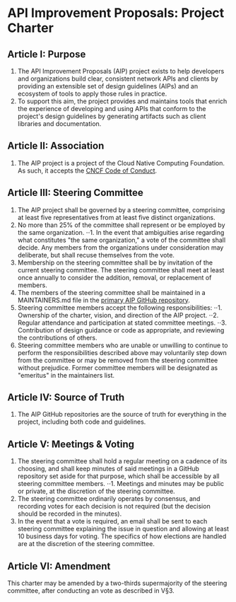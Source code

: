 # API Improvement Proposals: Project Charter

## Article I: Purpose

1. The API Improvement Proposals (AIP) project exists to help developers and organizations build clear, consistent network APIs and clients by providing an extensible set of design guidelines (AIPs) and an ecosystem of tools to apply those rules in practice.
2. To support this aim, the project provides and maintains tools that enrich the experience of developing and using APIs that conform to the project's design guidelines by generating artifacts such as client libraries and documentation.


## Article II: Association

1. The AIP project is a project of the Cloud Native Computing Foundation. As such, it accepts the [CNCF Code of Conduct](https://github.com/cncf/foundation/blob/master/code-of-conduct.md).

## Article III: Steering Committee

1. The AIP project shall be governed by a steering committee, comprising at least five representatives from at least five distinct organizations.
2. No more than 25% of the committee shall represent or be employed by the same organization.
⋅⋅1. In the event that ambiguities arise regarding what constitutes "the same organization," a vote of the committee shall decide. Any members from the organizations under consideration may deliberate, but shall recuse themselves from the vote.
3. Membership on the steering committee shall be by invitation of the current steering committee. The steering committee shall meet at least once annually to consider the addition, removal, or replacement of members.
4. The members of the steering committee shall be maintained in a MAINTAINERS.md file in the [primary AIP GitHub repository](https://github.com/aip-dev/aip).
5. Steering committee members accept the following responsibilities:
⋅⋅1. Ownership of the charter, vision, and direction of the AIP project.
⋅⋅2. Regular attendance and participation at stated committee meetings.
⋅⋅3. Contribution of design guidance or code as appropriate, and reviewing the contributions of others.
6. Steering committee members who are unable or unwilling to continue to perform the responsibilities described above may voluntarily step down from the committee or may be removed from the steering committee without prejudice. Former committee members will be designated as "emeritus" in the maintainers list.


## Article IV: Source of Truth

1. The AIP GitHub repositories are the source of truth for everything in the project, including both code and guidelines.

## Article V: Meetings & Voting

1. The steering committee shall hold a regular meeting on a cadence of its choosing, and shall keep minutes of said meetings in a GitHub repository set aside for that purpose, which shall be accessible by all steering committee members.
⋅⋅1. Meetings and minutes may be public or private, at the discretion of the steering committee.
2. The steering committee ordinarily operates by consensus, and recording votes for each decision is not required (but the decision should be recorded in the minutes).
3. In the event that a vote is required, an email shall be sent to each steering committee explaining the issue in question and allowing at least 10 business days for voting. The specifics of how elections are handled are at the discretion of the steering committee.

## Article VI: Amendment

This charter may be amended by a two-thirds supermajority of the steering committee, after conducting an vote as described in V§3.
